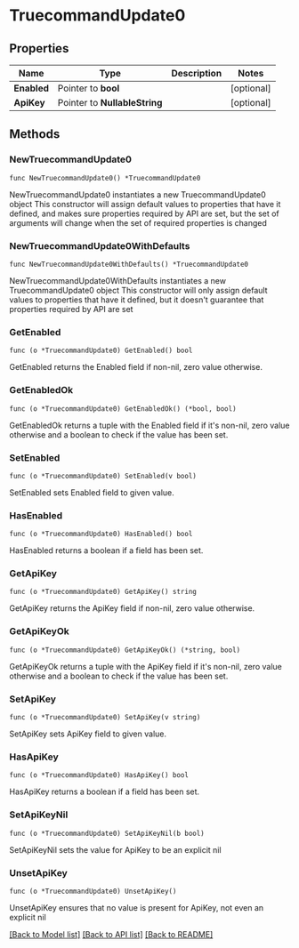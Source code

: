 # TruecommandUpdate0

## Properties

Name | Type | Description | Notes
------------ | ------------- | ------------- | -------------
**Enabled** | Pointer to **bool** |  | [optional] 
**ApiKey** | Pointer to **NullableString** |  | [optional] 

## Methods

### NewTruecommandUpdate0

`func NewTruecommandUpdate0() *TruecommandUpdate0`

NewTruecommandUpdate0 instantiates a new TruecommandUpdate0 object
This constructor will assign default values to properties that have it defined,
and makes sure properties required by API are set, but the set of arguments
will change when the set of required properties is changed

### NewTruecommandUpdate0WithDefaults

`func NewTruecommandUpdate0WithDefaults() *TruecommandUpdate0`

NewTruecommandUpdate0WithDefaults instantiates a new TruecommandUpdate0 object
This constructor will only assign default values to properties that have it defined,
but it doesn't guarantee that properties required by API are set

### GetEnabled

`func (o *TruecommandUpdate0) GetEnabled() bool`

GetEnabled returns the Enabled field if non-nil, zero value otherwise.

### GetEnabledOk

`func (o *TruecommandUpdate0) GetEnabledOk() (*bool, bool)`

GetEnabledOk returns a tuple with the Enabled field if it's non-nil, zero value otherwise
and a boolean to check if the value has been set.

### SetEnabled

`func (o *TruecommandUpdate0) SetEnabled(v bool)`

SetEnabled sets Enabled field to given value.

### HasEnabled

`func (o *TruecommandUpdate0) HasEnabled() bool`

HasEnabled returns a boolean if a field has been set.

### GetApiKey

`func (o *TruecommandUpdate0) GetApiKey() string`

GetApiKey returns the ApiKey field if non-nil, zero value otherwise.

### GetApiKeyOk

`func (o *TruecommandUpdate0) GetApiKeyOk() (*string, bool)`

GetApiKeyOk returns a tuple with the ApiKey field if it's non-nil, zero value otherwise
and a boolean to check if the value has been set.

### SetApiKey

`func (o *TruecommandUpdate0) SetApiKey(v string)`

SetApiKey sets ApiKey field to given value.

### HasApiKey

`func (o *TruecommandUpdate0) HasApiKey() bool`

HasApiKey returns a boolean if a field has been set.

### SetApiKeyNil

`func (o *TruecommandUpdate0) SetApiKeyNil(b bool)`

 SetApiKeyNil sets the value for ApiKey to be an explicit nil

### UnsetApiKey
`func (o *TruecommandUpdate0) UnsetApiKey()`

UnsetApiKey ensures that no value is present for ApiKey, not even an explicit nil

[[Back to Model list]](../README.md#documentation-for-models) [[Back to API list]](../README.md#documentation-for-api-endpoints) [[Back to README]](../README.md)


